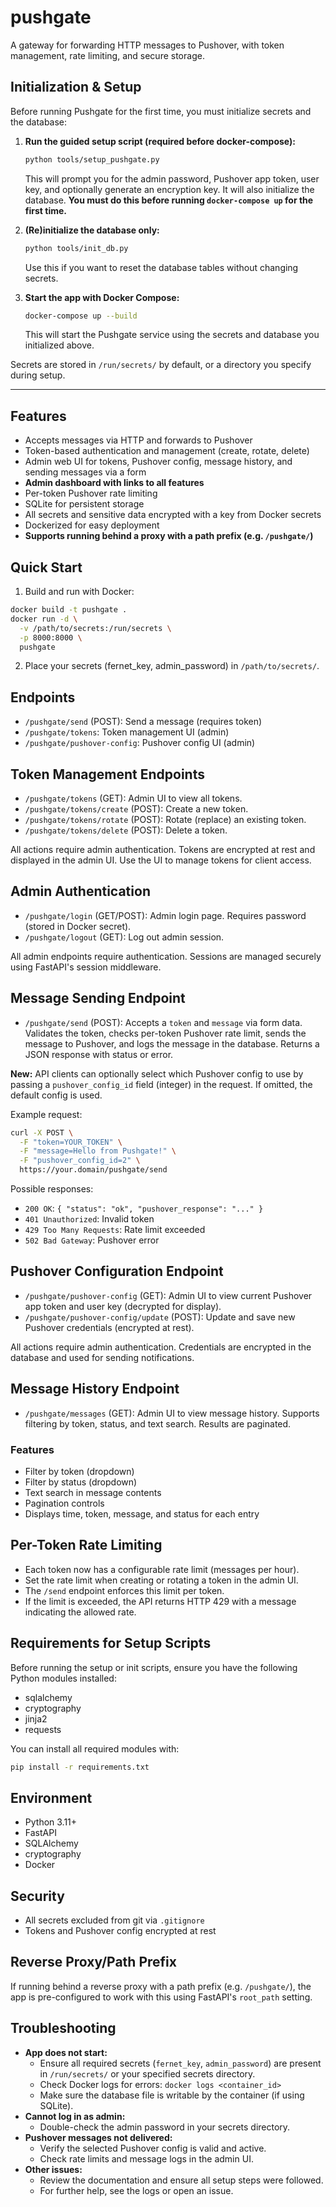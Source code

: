 # pushgate

A gateway for forwarding HTTP messages to Pushover, with token management, rate limiting, and secure storage.

## Initialization & Setup

Before running Pushgate for the first time, you must initialize secrets and the database:

1. **Run the guided setup script (required before docker-compose):**
   ```bash
   python tools/setup_pushgate.py
   ```
   This will prompt you for the admin password, Pushover app token, user key, and optionally generate an encryption key. It will also initialize the database. **You must do this before running `docker-compose up` for the first time.**

2. **(Re)initialize the database only:**
   ```bash
   python tools/init_db.py
   ```
   Use this if you want to reset the database tables without changing secrets.

3. **Start the app with Docker Compose:**
   ```bash
   docker-compose up --build
   ```
   This will start the Pushgate service using the secrets and database you initialized above.

Secrets are stored in `/run/secrets/` by default, or a directory you specify during setup.

---

## Features
- Accepts messages via HTTP and forwards to Pushover
- Token-based authentication and management (create, rotate, delete)
- Admin web UI for tokens, Pushover config, message history, and sending messages via a form
- **Admin dashboard with links to all features**
- Per-token Pushover rate limiting
- SQLite for persistent storage
- All secrets and sensitive data encrypted with a key from Docker secrets
- Dockerized for easy deployment
- **Supports running behind a proxy with a path prefix (e.g. `/pushgate/`)**

## Quick Start

1. Build and run with Docker:

```sh
docker build -t pushgate .
docker run -d \
  -v /path/to/secrets:/run/secrets \
  -p 8000:8000 \
  pushgate
```

2. Place your secrets (fernet_key, admin_password) in `/path/to/secrets/`.

## Endpoints
- `/pushgate/send` (POST): Send a message (requires token)
- `/pushgate/tokens`: Token management UI (admin)
- `/pushgate/pushover-config`: Pushover config UI (admin)

## Token Management Endpoints

- `/pushgate/tokens` (GET): Admin UI to view all tokens.
- `/pushgate/tokens/create` (POST): Create a new token.
- `/pushgate/tokens/rotate` (POST): Rotate (replace) an existing token.
- `/pushgate/tokens/delete` (POST): Delete a token.

All actions require admin authentication. Tokens are encrypted at rest and displayed in the admin UI. Use the UI to manage tokens for client access.

## Admin Authentication

- `/pushgate/login` (GET/POST): Admin login page. Requires password (stored in Docker secret).
- `/pushgate/logout` (GET): Log out admin session.

All admin endpoints require authentication. Sessions are managed securely using FastAPI's session middleware.

## Message Sending Endpoint

- `/pushgate/send` (POST): Accepts a `token` and `message` via form data. Validates the token, checks per-token Pushover rate limit, sends the message to Pushover, and logs the message in the database. Returns a JSON response with status or error.

**New:** API clients can optionally select which Pushover config to use by passing a `pushover_config_id` field (integer) in the request. If omitted, the default config is used.

Example request:

```bash
curl -X POST \
  -F "token=YOUR_TOKEN" \
  -F "message=Hello from Pushgate!" \
  -F "pushover_config_id=2" \
  https://your.domain/pushgate/send
```

Possible responses:
- `200 OK`: `{ "status": "ok", "pushover_response": "..." }`
- `401 Unauthorized`: Invalid token
- `429 Too Many Requests`: Rate limit exceeded
- `502 Bad Gateway`: Pushover error

## Pushover Configuration Endpoint

- `/pushgate/pushover-config` (GET): Admin UI to view current Pushover app token and user key (decrypted for display).
- `/pushgate/pushover-config/update` (POST): Update and save new Pushover credentials (encrypted at rest).

All actions require admin authentication. Credentials are encrypted in the database and used for sending notifications.

## Message History Endpoint

- `/pushgate/messages` (GET): Admin UI to view message history. Supports filtering by token, status, and text search. Results are paginated.

### Features
- Filter by token (dropdown)
- Filter by status (dropdown)
- Text search in message contents
- Pagination controls
- Displays time, token, message, and status for each entry

## Per-Token Rate Limiting

- Each token now has a configurable rate limit (messages per hour).
- Set the rate limit when creating or rotating a token in the admin UI.
- The `/send` endpoint enforces this limit per token.
- If the limit is exceeded, the API returns HTTP 429 with a message indicating the allowed rate.

## Requirements for Setup Scripts

Before running the setup or init scripts, ensure you have the following Python modules installed:

- sqlalchemy
- cryptography
- jinja2
- requests

You can install all required modules with:

```bash
pip install -r requirements.txt
```

## Environment
- Python 3.11+
- FastAPI
- SQLAlchemy
- cryptography
- Docker

## Security
- All secrets excluded from git via `.gitignore`
- Tokens and Pushover config encrypted at rest

## Reverse Proxy/Path Prefix
If running behind a reverse proxy with a path prefix (e.g. `/pushgate/`), the app is pre-configured to work with this using FastAPI's `root_path` setting.

## Troubleshooting

- **App does not start:**
  - Ensure all required secrets (`fernet_key`, `admin_password`) are present in `/run/secrets/` or your specified secrets directory.
  - Check Docker logs for errors: `docker logs <container_id>`
  - Make sure the database file is writable by the container (if using SQLite).
- **Cannot log in as admin:**
  - Double-check the admin password in your secrets directory.
- **Pushover messages not delivered:**
  - Verify the selected Pushover config is valid and active.
  - Check rate limits and message logs in the admin UI.
- **Other issues:**
  - Review the documentation and ensure all setup steps were followed.
  - For further help, see the logs or open an issue.
